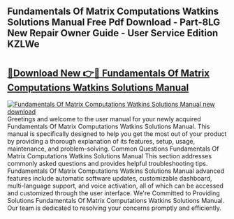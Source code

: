 ## Fundamentals Of Matrix Computations Watkins Solutions Manual Free Pdf Download - Part-8LG New Repair Owner Guide - User Service Edition KZLWe

# <h2><a href="http://bc67699.oget.top/?id=Fundamentals+Of+Matrix+Computations+Watkins+Solutions+Manual">🔗Download New 👉🔴 Fundamentals Of Matrix Computations Watkins Solutions Manual</a></h2>

[![Fundamentals Of Matrix Computations Watkins Solutions Manual new download](https://i.imgur.com/5g1atiW.png)](http://bc67699.oget.top/?id=Fundamentals+Of+Matrix+Computations+Watkins+Solutions+Manual)
Greetings and welcome to the user manual for your newly acquired Fundamentals Of Matrix Computations Watkins Solutions Manual. This manual is specifically designed to help you get the most out of your product by providing a thorough explanation of its features, setup, usage, maintenance, and problem-solving. Common Questions Fundamentals Of Matrix Computations Watkins Solutions Manual This section addresses commonly asked questions and provides helpful troubleshooting tips. Fundamentals Of Matrix Computations Watkins Solutions Manual advanced features include automatic software updates, customizable dashboard, multi-language support, and voice activation, all of which can be accessed and customized through the user interface. We're Committed to Providing Solutions Fundamentals Of Matrix Computations Watkins Solutions Manual. Our team is dedicated to resolving your concerns promptly and efficiently.
